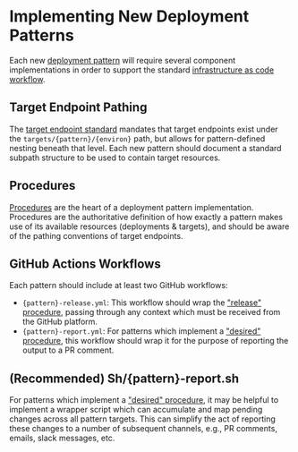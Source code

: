 # Implementing New Deployment Patterns

Each new [deployment pattern](../concetps/deployments.md) will require several
component implementations in order to support the standard
[infrastructure as code workflow]().

## Target Endpoint Pathing

The [target endpoint standard](../concepts/targets.md) mandates that target
endpoints exist under the `targets/{pattern}/{environ}` path, but allows for
pattern-defined nesting beneath that level. Each new pattern should document a
standard subpath structure to be used to contain target resources.

## Procedures

[Procedures](../concepts/procedures.md) are the heart of a deployment pattern
implementation. Procedures are the authoritative definition of how exactly a
pattern makes use of its available resources (deployments & targets), and should
be aware of the pathing conventions of target endpoints.

## GitHub Actions Workflows

Each pattern should include at least two GitHub workflows:

- `{pattern}-release.yml`: This workflow should wrap the
 ["release" procedure](../concepts/procedures.md), passing through any context
 which must be received from the GitHub platform.
- `{pattern}-report.yml`: For patterns which implement a
 ["desired" procedure](../concepts/procedures.md), this workflow should wrap
 it for the purpose of reporting the output to a PR comment.

## (Recommended) Sh/{pattern}-report.sh

For patterns which implement a ["desired" procedure](../concepts/procedures.md),
it may be helpful to implement a wrapper script which can accumulate and map
pending changes across all pattern targets. This can simplify the act of
reporting these changes to a number of subsequent channels, e.g., PR comments,
emails, slack messages, etc.
